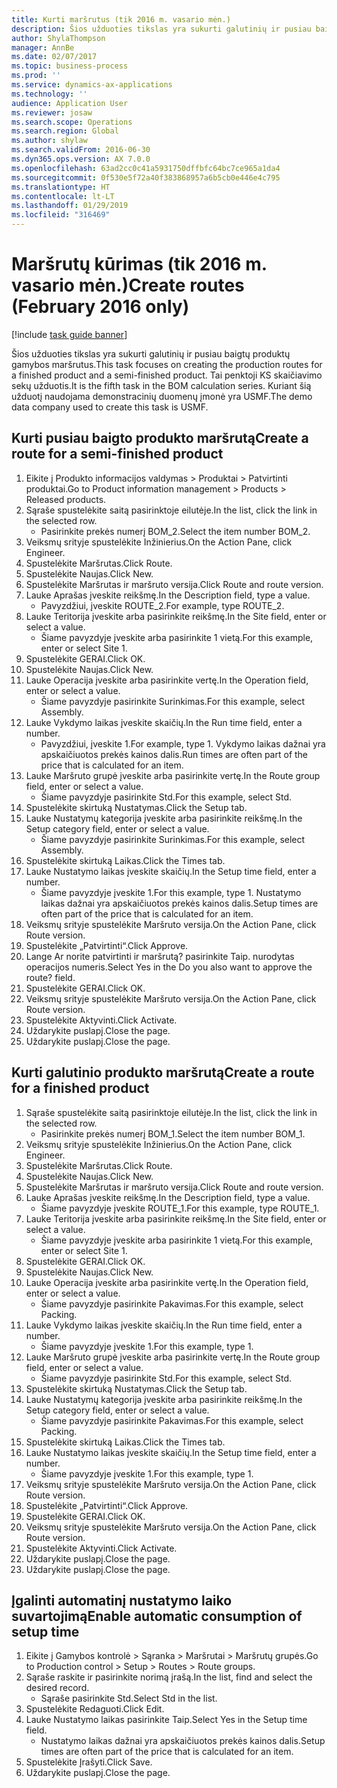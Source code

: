 ```yaml
---
title: Kurti maršrutus (tik 2016 m. vasario mėn.)
description: Šios užduoties tikslas yra sukurti galutinių ir pusiau baigtų produktų gamybos maršrutus.
author: ShylaThompson
manager: AnnBe
ms.date: 02/07/2017
ms.topic: business-process
ms.prod: ''
ms.service: dynamics-ax-applications
ms.technology: ''
audience: Application User
ms.reviewer: josaw
ms.search.scope: Operations
ms.search.region: Global
ms.author: shylaw
ms.search.validFrom: 2016-06-30
ms.dyn365.ops.version: AX 7.0.0
ms.openlocfilehash: 63ad2cc0c41a5931750dffbfc64bc7ce965a1da4
ms.sourcegitcommit: 0f530e5f72a40f383868957a6b5cb0e446e4c795
ms.translationtype: HT
ms.contentlocale: lt-LT
ms.lasthandoff: 01/29/2019
ms.locfileid: "316469"
---
```

# <a name="create-routes-february-2016-only"></a><span data-ttu-id="e8577-103">Maršrutų kūrimas (tik 2016 m. vasario mėn.)</span><span class="sxs-lookup"><span data-stu-id="e8577-103">Create routes (February 2016 only)</span></span>

[!include [task guide banner](../../includes/task-guide-banner.md)]

<span data-ttu-id="e8577-104">Šios užduoties tikslas yra sukurti galutinių ir pusiau baigtų produktų gamybos maršrutus.</span><span class="sxs-lookup"><span data-stu-id="e8577-104">This task focuses on creating the production routes for a finished product and a semi-finished product.</span></span> <span data-ttu-id="e8577-105">Tai penktoji KS skaičiavimo sekų užduotis.</span><span class="sxs-lookup"><span data-stu-id="e8577-105">It is the fifth task in the BOM calculation series.</span></span> <span data-ttu-id="e8577-106">Kuriant šią užduotį naudojama demonstracinių duomenų įmonė yra USMF.</span><span class="sxs-lookup"><span data-stu-id="e8577-106">The demo data company used to create this task is USMF.</span></span>


## <a name="create-a-route-for-a-semi-finished-product"></a><span data-ttu-id="e8577-107">Kurti pusiau baigto produkto maršrutą</span><span class="sxs-lookup"><span data-stu-id="e8577-107">Create a route for a semi-finished product</span></span>
1. <span data-ttu-id="e8577-108">Eikite į Produkto informacijos valdymas > Produktai > Patvirtinti produktai.</span><span class="sxs-lookup"><span data-stu-id="e8577-108">Go to Product information management > Products > Released products.</span></span>
2. <span data-ttu-id="e8577-109">Sąraše spustelėkite saitą pasirinktoje eilutėje.</span><span class="sxs-lookup"><span data-stu-id="e8577-109">In the list, click the link in the selected row.</span></span>
    * <span data-ttu-id="e8577-110">Pasirinkite prekės numerį BOM_2.</span><span class="sxs-lookup"><span data-stu-id="e8577-110">Select the item number BOM_2.</span></span>  
3. <span data-ttu-id="e8577-111">Veiksmų srityje spustelėkite Inžinierius.</span><span class="sxs-lookup"><span data-stu-id="e8577-111">On the Action Pane, click Engineer.</span></span>
4. <span data-ttu-id="e8577-112">Spustelėkite Maršrutas.</span><span class="sxs-lookup"><span data-stu-id="e8577-112">Click Route.</span></span>
5. <span data-ttu-id="e8577-113">Spustelėkite Naujas.</span><span class="sxs-lookup"><span data-stu-id="e8577-113">Click New.</span></span>
6. <span data-ttu-id="e8577-114">Spustelėkite Maršrutas ir maršruto versija.</span><span class="sxs-lookup"><span data-stu-id="e8577-114">Click Route and route version.</span></span>
7. <span data-ttu-id="e8577-115">Lauke Aprašas įveskite reikšmę.</span><span class="sxs-lookup"><span data-stu-id="e8577-115">In the Description field, type a value.</span></span>
    * <span data-ttu-id="e8577-116">Pavyzdžiui, įveskite ROUTE_2.</span><span class="sxs-lookup"><span data-stu-id="e8577-116">For example, type ROUTE_2.</span></span>  
8. <span data-ttu-id="e8577-117">Lauke Teritorija įveskite arba pasirinkite reikšmę.</span><span class="sxs-lookup"><span data-stu-id="e8577-117">In the Site field, enter or select a value.</span></span>
    * <span data-ttu-id="e8577-118">Šiame pavyzdyje įveskite arba pasirinkite 1 vietą.</span><span class="sxs-lookup"><span data-stu-id="e8577-118">For this example, enter or select Site 1.</span></span>  
9. <span data-ttu-id="e8577-119">Spustelėkite GERAI.</span><span class="sxs-lookup"><span data-stu-id="e8577-119">Click OK.</span></span>
10. <span data-ttu-id="e8577-120">Spustelėkite Naujas.</span><span class="sxs-lookup"><span data-stu-id="e8577-120">Click New.</span></span>
11. <span data-ttu-id="e8577-121">Lauke Operacija įveskite arba pasirinkite vertę.</span><span class="sxs-lookup"><span data-stu-id="e8577-121">In the Operation field, enter or select a value.</span></span>
    * <span data-ttu-id="e8577-122">Šiame pavyzdyje pasirinkite Surinkimas.</span><span class="sxs-lookup"><span data-stu-id="e8577-122">For this example, select Assembly.</span></span>  
12. <span data-ttu-id="e8577-123">Lauke Vykdymo laikas įveskite skaičių.</span><span class="sxs-lookup"><span data-stu-id="e8577-123">In the Run time field, enter a number.</span></span>
    * <span data-ttu-id="e8577-124">Pavyzdžiui, įveskite 1.</span><span class="sxs-lookup"><span data-stu-id="e8577-124">For example, type 1.</span></span> <span data-ttu-id="e8577-125">Vykdymo laikas dažnai yra apskaičiuotos prekės kainos dalis.</span><span class="sxs-lookup"><span data-stu-id="e8577-125">Run times are often part of the price that is calculated for an item.</span></span>  
13. <span data-ttu-id="e8577-126">Lauke Maršruto grupė įveskite arba pasirinkite vertę.</span><span class="sxs-lookup"><span data-stu-id="e8577-126">In the Route group field, enter or select a value.</span></span>
    * <span data-ttu-id="e8577-127">Šiame pavyzdyje pasirinkite Std.</span><span class="sxs-lookup"><span data-stu-id="e8577-127">For this example, select Std.</span></span>  
14. <span data-ttu-id="e8577-128">Spustelėkite skirtuką Nustatymas.</span><span class="sxs-lookup"><span data-stu-id="e8577-128">Click the Setup tab.</span></span>
15. <span data-ttu-id="e8577-129">Lauke Nustatymų kategorija įveskite arba pasirinkite reikšmę.</span><span class="sxs-lookup"><span data-stu-id="e8577-129">In the Setup category field, enter or select a value.</span></span>
    * <span data-ttu-id="e8577-130">Šiame pavyzdyje pasirinkite Surinkimas.</span><span class="sxs-lookup"><span data-stu-id="e8577-130">For this example, select Assembly.</span></span>  
16. <span data-ttu-id="e8577-131">Spustelėkite skirtuką Laikas.</span><span class="sxs-lookup"><span data-stu-id="e8577-131">Click the Times tab.</span></span>
17. <span data-ttu-id="e8577-132">Lauke Nustatymo laikas įveskite skaičių.</span><span class="sxs-lookup"><span data-stu-id="e8577-132">In the Setup time field, enter a number.</span></span>
    * <span data-ttu-id="e8577-133">Šiame pavyzdyje įveskite 1.</span><span class="sxs-lookup"><span data-stu-id="e8577-133">For this example, type 1.</span></span> <span data-ttu-id="e8577-134">Nustatymo laikas dažnai yra apskaičiuotos prekės kainos dalis.</span><span class="sxs-lookup"><span data-stu-id="e8577-134">Setup times are often part of the price that is calculated for an item.</span></span>  
18. <span data-ttu-id="e8577-135">Veiksmų srityje spustelėkite Maršruto versija.</span><span class="sxs-lookup"><span data-stu-id="e8577-135">On the Action Pane, click Route version.</span></span>
19. <span data-ttu-id="e8577-136">Spustelėkite „Patvirtinti“.</span><span class="sxs-lookup"><span data-stu-id="e8577-136">Click Approve.</span></span>
20. <span data-ttu-id="e8577-137">Lange Ar norite patvirtinti ir maršrutą? pasirinkite Taip. nurodytas operacijos numeris.</span><span class="sxs-lookup"><span data-stu-id="e8577-137">Select Yes in the Do you also want to approve the route? field.</span></span>
21. <span data-ttu-id="e8577-138">Spustelėkite GERAI.</span><span class="sxs-lookup"><span data-stu-id="e8577-138">Click OK.</span></span>
22. <span data-ttu-id="e8577-139">Veiksmų srityje spustelėkite Maršruto versija.</span><span class="sxs-lookup"><span data-stu-id="e8577-139">On the Action Pane, click Route version.</span></span>
23. <span data-ttu-id="e8577-140">Spustelėkite Aktyvinti.</span><span class="sxs-lookup"><span data-stu-id="e8577-140">Click Activate.</span></span>
24. <span data-ttu-id="e8577-141">Uždarykite puslapį.</span><span class="sxs-lookup"><span data-stu-id="e8577-141">Close the page.</span></span>
25. <span data-ttu-id="e8577-142">Uždarykite puslapį.</span><span class="sxs-lookup"><span data-stu-id="e8577-142">Close the page.</span></span>

## <a name="create-a-route-for-a-finished-product"></a><span data-ttu-id="e8577-143">Kurti galutinio produkto maršrutą</span><span class="sxs-lookup"><span data-stu-id="e8577-143">Create a route for a finished product</span></span>
1. <span data-ttu-id="e8577-144">Sąraše spustelėkite saitą pasirinktoje eilutėje.</span><span class="sxs-lookup"><span data-stu-id="e8577-144">In the list, click the link in the selected row.</span></span>
    * <span data-ttu-id="e8577-145">Pasirinkite prekės numerį BOM_1.</span><span class="sxs-lookup"><span data-stu-id="e8577-145">Select the item number BOM_1.</span></span>  
2. <span data-ttu-id="e8577-146">Veiksmų srityje spustelėkite Inžinierius.</span><span class="sxs-lookup"><span data-stu-id="e8577-146">On the Action Pane, click Engineer.</span></span>
3. <span data-ttu-id="e8577-147">Spustelėkite Maršrutas.</span><span class="sxs-lookup"><span data-stu-id="e8577-147">Click Route.</span></span>
4. <span data-ttu-id="e8577-148">Spustelėkite Naujas.</span><span class="sxs-lookup"><span data-stu-id="e8577-148">Click New.</span></span>
5. <span data-ttu-id="e8577-149">Spustelėkite Maršrutas ir maršruto versija.</span><span class="sxs-lookup"><span data-stu-id="e8577-149">Click Route and route version.</span></span>
6. <span data-ttu-id="e8577-150">Lauke Aprašas įveskite reikšmę.</span><span class="sxs-lookup"><span data-stu-id="e8577-150">In the Description field, type a value.</span></span>
    * <span data-ttu-id="e8577-151">Šiame pavyzdyje įveskite ROUTE_1.</span><span class="sxs-lookup"><span data-stu-id="e8577-151">For this example, type ROUTE_1.</span></span>  
7. <span data-ttu-id="e8577-152">Lauke Teritorija įveskite arba pasirinkite reikšmę.</span><span class="sxs-lookup"><span data-stu-id="e8577-152">In the Site field, enter or select a value.</span></span>
    * <span data-ttu-id="e8577-153">Šiame pavyzdyje įveskite arba pasirinkite 1 vietą.</span><span class="sxs-lookup"><span data-stu-id="e8577-153">For this example, enter or select Site 1.</span></span>  
8. <span data-ttu-id="e8577-154">Spustelėkite GERAI.</span><span class="sxs-lookup"><span data-stu-id="e8577-154">Click OK.</span></span>
9. <span data-ttu-id="e8577-155">Spustelėkite Naujas.</span><span class="sxs-lookup"><span data-stu-id="e8577-155">Click New.</span></span>
10. <span data-ttu-id="e8577-156">Lauke Operacija įveskite arba pasirinkite vertę.</span><span class="sxs-lookup"><span data-stu-id="e8577-156">In the Operation field, enter or select a value.</span></span>
    * <span data-ttu-id="e8577-157">Šiame pavyzdyje pasirinkite Pakavimas.</span><span class="sxs-lookup"><span data-stu-id="e8577-157">For this example, select Packing.</span></span>  
11. <span data-ttu-id="e8577-158">Lauke Vykdymo laikas įveskite skaičių.</span><span class="sxs-lookup"><span data-stu-id="e8577-158">In the Run time field, enter a number.</span></span>
    * <span data-ttu-id="e8577-159">Šiame pavyzdyje įveskite 1.</span><span class="sxs-lookup"><span data-stu-id="e8577-159">For this example, type 1.</span></span>  
12. <span data-ttu-id="e8577-160">Lauke Maršruto grupė įveskite arba pasirinkite vertę.</span><span class="sxs-lookup"><span data-stu-id="e8577-160">In the Route group field, enter or select a value.</span></span>
    * <span data-ttu-id="e8577-161">Šiame pavyzdyje pasirinkite Std.</span><span class="sxs-lookup"><span data-stu-id="e8577-161">For this example, select Std.</span></span>  
13. <span data-ttu-id="e8577-162">Spustelėkite skirtuką Nustatymas.</span><span class="sxs-lookup"><span data-stu-id="e8577-162">Click the Setup tab.</span></span>
14. <span data-ttu-id="e8577-163">Lauke Nustatymų kategorija įveskite arba pasirinkite reikšmę.</span><span class="sxs-lookup"><span data-stu-id="e8577-163">In the Setup category field, enter or select a value.</span></span>
    * <span data-ttu-id="e8577-164">Šiame pavyzdyje pasirinkite Pakavimas.</span><span class="sxs-lookup"><span data-stu-id="e8577-164">For this example, select Packing.</span></span>  
15. <span data-ttu-id="e8577-165">Spustelėkite skirtuką Laikas.</span><span class="sxs-lookup"><span data-stu-id="e8577-165">Click the Times tab.</span></span>
16. <span data-ttu-id="e8577-166">Lauke Nustatymo laikas įveskite skaičių.</span><span class="sxs-lookup"><span data-stu-id="e8577-166">In the Setup time field, enter a number.</span></span>
    * <span data-ttu-id="e8577-167">Šiame pavyzdyje įveskite 1.</span><span class="sxs-lookup"><span data-stu-id="e8577-167">For this example, type 1.</span></span>  
17. <span data-ttu-id="e8577-168">Veiksmų srityje spustelėkite Maršruto versija.</span><span class="sxs-lookup"><span data-stu-id="e8577-168">On the Action Pane, click Route version.</span></span>
18. <span data-ttu-id="e8577-169">Spustelėkite „Patvirtinti“.</span><span class="sxs-lookup"><span data-stu-id="e8577-169">Click Approve.</span></span>
19. <span data-ttu-id="e8577-170">Spustelėkite GERAI.</span><span class="sxs-lookup"><span data-stu-id="e8577-170">Click OK.</span></span>
20. <span data-ttu-id="e8577-171">Veiksmų srityje spustelėkite Maršruto versija.</span><span class="sxs-lookup"><span data-stu-id="e8577-171">On the Action Pane, click Route version.</span></span>
21. <span data-ttu-id="e8577-172">Spustelėkite Aktyvinti.</span><span class="sxs-lookup"><span data-stu-id="e8577-172">Click Activate.</span></span>
22. <span data-ttu-id="e8577-173">Uždarykite puslapį.</span><span class="sxs-lookup"><span data-stu-id="e8577-173">Close the page.</span></span>
23. <span data-ttu-id="e8577-174">Uždarykite puslapį.</span><span class="sxs-lookup"><span data-stu-id="e8577-174">Close the page.</span></span>

## <a name="enable-automatic-consumption-of-setup-time"></a><span data-ttu-id="e8577-175">Įgalinti automatinį nustatymo laiko suvartojimą</span><span class="sxs-lookup"><span data-stu-id="e8577-175">Enable automatic consumption of setup time</span></span>
1. <span data-ttu-id="e8577-176">Eikite į Gamybos kontrolė > Sąranka > Maršrutai > Maršrutų grupės.</span><span class="sxs-lookup"><span data-stu-id="e8577-176">Go to Production control > Setup > Routes > Route groups.</span></span>
2. <span data-ttu-id="e8577-177">Sąraše raskite ir pasirinkite norimą įrašą.</span><span class="sxs-lookup"><span data-stu-id="e8577-177">In the list, find and select the desired record.</span></span>
    * <span data-ttu-id="e8577-178">Sąraše pasirinkite Std.</span><span class="sxs-lookup"><span data-stu-id="e8577-178">Select Std in the list.</span></span>  
3. <span data-ttu-id="e8577-179">Spustelėkite Redaguoti.</span><span class="sxs-lookup"><span data-stu-id="e8577-179">Click Edit.</span></span>
4. <span data-ttu-id="e8577-180">Lauke Nustatymo laikas pasirinkite Taip.</span><span class="sxs-lookup"><span data-stu-id="e8577-180">Select Yes in the Setup time field.</span></span>
    * <span data-ttu-id="e8577-181">Nustatymo laikas dažnai yra apskaičiuotos prekės kainos dalis.</span><span class="sxs-lookup"><span data-stu-id="e8577-181">Setup times are often part of the price that is calculated for an item.</span></span>  
5. <span data-ttu-id="e8577-182">Spustelėkite Įrašyti.</span><span class="sxs-lookup"><span data-stu-id="e8577-182">Click Save.</span></span>
6. <span data-ttu-id="e8577-183">Uždarykite puslapį.</span><span class="sxs-lookup"><span data-stu-id="e8577-183">Close the page.</span></span>

